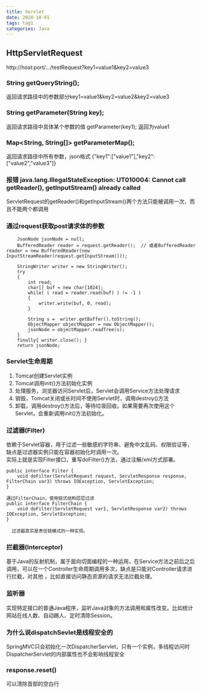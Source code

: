 ```yaml
---
title: Servlet
date: 2020-10-01
tags: tag1
categories: Java
---
```

## HttpServletRequest

http://host:port/.../testRequest?key1=value1&key2=value3

### String getQueryString(); 
返回请求路径中的参数部分key1=value1&key2=value2&key2=value3

### String getParameter(String key);
返回请求路径中具体某个参数的值 getParameter(key1); 返回为value1

### Map<String, String[]> getParameterMap();
返回请求路径中所有参数，json格式
{"key1":["value1"],"key2":["value2","value3"]}



### 报错 java.lang.IllegalStateException: UT010004: Cannot call getReader(), getInputStream() already called
ServletRequest的getReader()和getInputStream()两个方法只能被调用一次，而且不能两个都调用


### 通过request获取post请求体的参数
        JsonNode jsonNode = null;
        BufferedReader reader = request.getReader();  // 或者BufferedReader reader = new BufferedReader(new InputStreamReader(request.getInputStream()));
		
        StringWriter writer = new StringWriter();
        try
        {
            int read;
            char[] buf = new char[1024];
            while( ( read = reader.read(buf) ) != -1 )
            {
                writer.write(buf, 0, read);
            }

            String s =  writer.getBuffer().toString();
            ObjectMapper objectMapper = new ObjectMapper();
            jsonNode = objectMapper.readTree(s);
        }
        finally{ writer.close(); }
        return jsonNode;

		
### Servlet生命周期
1. Tomcat创建Servlet实例  
2. Tomcat调用init()方法初始化实例
3. 处理服务，浏览器访问Servlet后，Servlet会调用Service方法处理请求  
4. 销毁，Tomcat关闭或长时间不使用Servlet时，调用destroy()方法
5. 卸载，调用destroy()方法后，等待垃圾回收。如果需要再次使用这个Servlet，会重新调用init()方法初始化。  


### 过滤器(Filter)
依赖于Servlet容器，用于过滤一些敏感的字符串、避免中文乱码、权限验证等，缺点是过滤器实例只能在容器初始化时调用一次。  
实际上就是实现Filter接口，重写doFilter()方法，通过注解/xml方式部署。  
````
public interface Filter {    
	void doFilter(ServletRequest request, ServletResponse response, FilterChain var3) throws IOException, ServletException;    
}

通过FilterChain，使用链式结构层层过滤  
public interface FilterChain {
    void doFilter(ServletRequest var1, ServletResponse var2) throws IOException, ServletException;
}  
  
  过滤器其实是责任链模式的一种实现。  
````

### 拦截器(Interceptor)
基于Java的反射机制，属于面向切面编程的一种运用，在Service方法之前后之后调用，可以在一个Controller生命周期调用多次，缺点是只能对Controller请求进行拦截，对其他 ，比如直接访问静态资源的请求无法拦截处理。

### 监听器  
实现特定接口的普通Java程序，监听Java对象的方法调用和属性改变。比如统计网站在线人数、自动踢人、定时清除Session。  


### 为什么说dispatchSevlet是线程安全的
SpringMVC只会初始化一次DispatcherServlet，只有一个实例，多线程访问时DispatcherServlet的内部属性也不会影响线程安全

### response.reset()
可以清除首部的空白行  



















